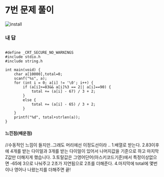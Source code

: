# 7번 문제 풀이
![install](https://user-images.githubusercontent.com/81015704/118216966-7c24e000-b4af-11eb-91c2-2bc329cb5945.png)

### 내 답
<pre><code>
#define _CRT_SECURE_NO_WARNINGS
#include stdio.h
#include string.h

int main(void) {
	char a[10000],total=0;
	scanf("%s", a);
	for (int i = 0; a[i] != '\0'; i++) {
		if (a[i]>=83&& a[i]%3 == 2|| a[i]==90) {
			total += (a[i] - 67) / 3 + 2;
		}
		else {
			total += (a[i] - 65) / 3 + 2;
		}
	}
	printf("%d", total+strlen(a));
}
</code></pre>


#### 느낀점(배운점)
//수동적인 느낌이 들지만..그래도 머리에선 이정도선이라 ..
1.배열로 받는다.
2.83이후에 4개를 받는 다이얼과 3개를 받는 다이얼이 있어서 나머지값을 기준으로 하고 마지막 Z값만 더해지게 했습니다.
3.토탈값은 그영어단어(아스키코드기준)에서 특정이상없으면 -65에 3으로 나눠주고 2초가 지연됨으로 2초를 더해준다.
4.마지막에 total에 몇번이나 영어나 나왔는지를 더해주면 끝!
